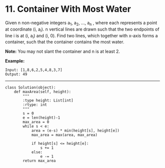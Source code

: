 # 11. Container With Most Water

Given n non-negative integers a<sub>1</sub>, a<sub>2</sub>, ..., a<sub>n</sub> , where each represents a point at coordinate (i, a<sub>i</sub>). n vertical lines are drawn such that the two endpoints of line i is at (i, a<sub>i</sub>) and (i, 0). Find two lines, which together with x-axis forms a container, such that the container contains the most water.

**Note:** You may not slant the container and n is at least 2.

**Example:**
```
Input: [1,8,6,2,5,4,8,3,7]
Output: 49
```

---

```
class Solution(object):
    def maxArea(self, height):
        """
        :type height: List[int]
        :rtype: int
        """
        s = 0
        e = len(height)-1
        max_area = 0
        while s < e:
            area = (e-s) * min(height[s], height[e])
            max_area = max(area, max_area)
            
            if height[s] <= height[e]:
                s += 1
            else:
                e -= 1
        return max_area
```
